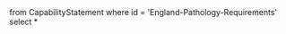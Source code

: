 <fql output="transpose">
  from 
    CapabilityStatement
  where 
    id = 'England-Pathology-Requirements'
  select
    *
</fql>